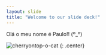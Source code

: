 ```yaml
---
layout: slide
title: "Welcome to our slide deck!"
---
```


Olá o meu nome é Paulo!!  (º_º) 

![cherryontop-o-cat](https://octodex.github.com/images/cherryontop-o-cat.png)
{: .center}
